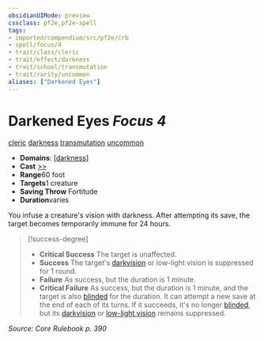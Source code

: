 ```yaml
---
obsidianUIMode: preview
cssclass: pf2e,pf2e-spell
tags:
- imported/compendium/src/pf2e/crb
- spell/focus/4
- trait/class/cleric
- trait/effect/darkness
- trait/school/transmutation
- trait/rarity/uncommon
aliases: ["Darkened Eyes"]
---
```

# Darkened Eyes *Focus 4*   
[cleric](rules/traits/cleric.md)  [darkness](rules/traits/darkness.md)  [transmutation](transmutation.md)  [uncommon](uncommon.md)  

- **Domains**: [[darkness](../setting/domains.md#Darkness)]
- **Cast** [>>](chapter-9-playing-the-game.md#Actions "Two-Action") 
- **Range**60 foot
- **Targets**1 creature
- **Saving Throw** Fortitude
- **Duration**varies

You infuse a creature's vision with darkness. After attempting its save, the target becomes temporarily immune for 24 hours.

> [!success-degree] 
> - **Critical Success** The target is unaffected.
> - **Success** The target's [darkvision](rules/abilities/darkvision.md) or low-light vision is suppressed for 1 round.
> - **Failure** As success, but the duration is 1 minute.
> - **Critical Failure** As success, but the duration is 1 minute, and the target is also [blinded](conditions.md#Blinded) for the duration. It can attempt a new save at the end of each of its turns. If it succeeds, it's no longer [blinded](conditions.md#Blinded), but its [darkvision](rules/abilities/darkvision.md) or [low-light vision](low-light-vision.md) remains suppressed.

*Source: Core Rulebook p. 390*